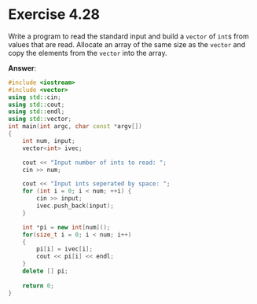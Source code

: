 # Exercise 4.28

Write a program to read the standard input and build a `vector` of `int`s from values that are read. Allocate an array of the same size as the `vector` and copy the elements from the `vector` into the array.

**Answer**:

```cpp
#include <iostream>
#include <vector>
using std::cin;
using std::cout;
using std::endl;
using std::vector;
int main(int argc, char const *argv[])
{
    int num, input;
    vector<int> ivec;

    cout << "Input number of ints to read: ";
    cin >> num;

    cout << "Input ints seperated by space: ";
    for (int i = 0; i < num; ++i) {
        cin >> input;
        ivec.push_back(input);
    }

    int *pi = new int[num]();
    for(size_t i = 0; i < num; i++)
    {
        pi[i] = ivec[i];
        cout << pi[i] << endl;
    }
    delete [] pi;
    
    return 0;
}

```